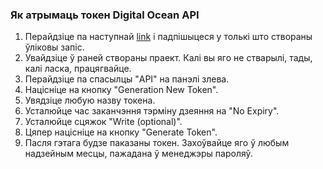 ### Як атрымаць токен Digital Ocean API
1. Перайдзіце па наступнай [link](https://cloud.digitalocean.com/) і падпішыцеся
     у толькі што створаны ўліковы запіс.
2. Увайдзіце ў раней створаны праект. Калі вы яго не стварылі,
     тады, калі ласка, працягвайце.
3. Перайдзіце па спасылцы "API" на панэлі злева.
4. Націсніце на кнопку "Generation New Token".
5. Увядзіце любую назву токена.
6. Усталюйце час заканчэння тэрміну дзеяння на "No Expiry".
7. Усталюйце сцяжок "Write (optional)".
8. Цяпер націсніце на кнопку "Generate Token".
9. Пасля гэтага будзе паказаны токен. Захоўвайце яго ў любым надзейным месцы, пажадана ў менеджэры пароляў.